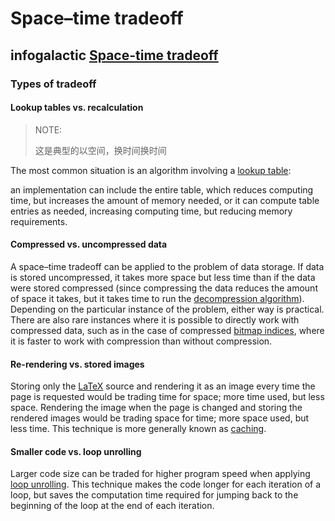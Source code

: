 # Space–time tradeoff



## infogalactic [Space-time tradeoff](https://infogalactic.com/info/Space%E2%80%93time_tradeoff)



### Types of tradeoff

#### Lookup tables vs. recalculation

> NOTE: 
>
> 这是典型的以空间，换时间换时间

The most common situation is an algorithm involving a [lookup table](https://infogalactic.com/info/Lookup_table): 

an implementation can include the entire table, which reduces computing time, but increases the amount of memory needed, or it can compute table entries as needed, increasing computing time, but reducing memory requirements.

#### Compressed vs. uncompressed data

A space–time tradeoff can be applied to the problem of data storage. If data is stored uncompressed, it takes more space but less time than if the data were stored compressed (since compressing the data reduces the amount of space it takes, but it takes time to run the [decompression algorithm](https://infogalactic.com/info/Data_compression)). Depending on the particular instance of the problem, either way is practical. There are also rare instances where it is possible to directly work with compressed data, such as in the case of compressed [bitmap indices](https://infogalactic.com/info/Bitmap_index), where it is faster to work with compression than without compression.



#### Re-rendering vs. stored images

Storing only the [LaTeX](https://infogalactic.com/info/LaTeX) source and rendering it as an image every time the page is requested would be trading time for space; more time used, but less space. Rendering the image when the page is changed and storing the rendered images would be trading space for time; more space used, but less time. This technique is more generally known as [caching](https://infogalactic.com/info/Cache_(computing)).



#### Smaller code vs. loop unrolling

Larger code size can be traded for higher program speed when applying [loop unrolling](https://infogalactic.com/info/Loop_unrolling). This technique makes the code longer for each iteration of a loop, but saves the computation time required for jumping back to the beginning of the loop at the end of each iteration.
